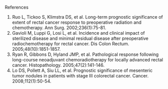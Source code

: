 References
1. Ruo L, Tickoo S, Klimstra DS, et al. Long-term prognostic significance of extent of rectal cancer response to preoperative radiation and chemotherapy. Ann Surg. 2002;236(1):75-81.
2. Gavioli M, Luppi G, Losi L, et al. Incidence and clinical impact of sterilized disease and minimal residual disease after preoperative radiochemotherapy for rectal cancer. Dis Colon Rectum. 2005;48(10):1851-1857.
3. Ryan R, Gibbons D, Hyland JMP, et al. Pathological response following long-course neoadjuvant chemoradiotherapy for locally advanced rectal cancer. Histopathology. 2005;47(2):141-146.
4. Lo DS, Pollett A, Siu LL, et al. Prognostic significance of mesenteric tumor nodules in patients with stage III colorectal cancer. Cancer. 2008;112(1):50-54.